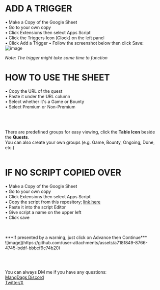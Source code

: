 # ADD A TRIGGER
• Make a Copy of the Google Sheet<br />
• Go to your own copy<br />
• Click Extensions then select Apps Script<br />
• Click the Triggers Icon (Clock) on the left panel<br />
• Click Add a Trigger
• Follow the screenshot below then click Save: <br />
![image](https://github.com/user-attachments/assets/3d8d386b-185d-4b47-ac4c-3f2e52c4ad38)

*Note: The trigger might take some time to function*

# HOW TO USE THE SHEET
• Copy the URL of the quest<br />
• Paste it under the URL column<br />
• Select whether it's a Game or Bounty<br />
• Select Premium or Non-Premium<br />
<br /><br /><br />

There are predefined groups for easy viewing, click the **Table Icon** beside the **Quests**.<br />
You can also create your own groups (e.g. Game, Bounty, Ongoing, Done, etc.)<br />
<br />

# IF NO SCRIPT COPIED OVER
• Make a Copy of the Google Sheet<br />
• Go to your own copy<br />
• Click Extensions then select Apps Script<br />
• Copy the script from this repository; [link here](https://github.com/mangdags/ygg-tracker-script/blob/main/script.gs) <br />
• Paste it into the script Editor<br />
• Give script a name on the upper left<br />
• Click save<br /><br />

<br />
***If presented by a warning, just click on Advance then Continue***<br />
![image](https://github.com/user-attachments/assets/a718f849-8766-4745-bddf-bbbcf9c74b20)

<br /><br />

You can always DM me if you have any questions:<br />
[MangDags Discord](https://discord.com/users/478517550431338507)<br />
[Twitter/X](https://twitter.com/mangdags)
